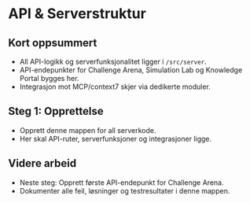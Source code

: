 # API & Serverstruktur

## Kort oppsummert
- All API-logikk og serverfunksjonalitet ligger i `/src/server`.
- API-endepunkter for Challenge Arena, Simulation Lab og Knowledge Portal bygges her.
- Integrasjon mot MCP/context7 skjer via dedikerte moduler.

## Steg 1: Opprettelse
- Opprett denne mappen for all serverkode.
- Her skal API-ruter, serverfunksjoner og integrasjoner ligge.

## Videre arbeid
- Neste steg: Opprett første API-endepunkt for Challenge Arena.
- Dokumenter alle feil, løsninger og testresultater i denne mappen.
